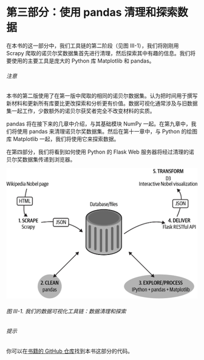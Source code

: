 # 第三部分：使用 pandas 清理和探索数据

在本书的这一部分中，我们工具链的第二阶段（见图 III-1），我们将刚刚用 Scrapy 爬取的诺贝尔奖数据集首先进行清理，然后探索其中有趣的信息。我们将要使用的主要工具是庞大的 Python 库 Matplotlib 和 pandas。

###### 注意

本书的第二版使用了在第一版中爬取的相同的诺贝尔数据集。认为把时间用于撰写新材料和更新所有库要比更改探索和分析更有价值。数据可视化通常涉及与旧数据集一起工作，少数额外的诺贝尔获奖者完全不改变材料的实质。

pandas 将在接下来的几章中介绍，与其基础模块 NumPy 一起。在第九章中，我们将使用 pandas 来清理诺贝尔奖数据集。然后在第十一章中，与 Python 的绘图库 Matplotlib 一起，我们将使用它来探索数据。

在第四部分，我们将看到如何使用 Python 的 Flask Web 服务器将经过清理的诺贝尔奖数据集传递到浏览器。

![dpj2 p309](img/dpj2_p309.png)

###### 图 III-1. 我们的数据可视化工具链：数据清理和探索

###### 提示

你可以在[书籍的 GitHub 仓库](https://github.com/Kyrand/dataviz-with-python-and-js-ed-2)找到本书这部分的代码。

